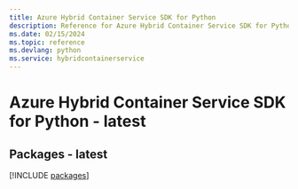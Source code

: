 ```yaml
---
title: Azure Hybrid Container Service SDK for Python
description: Reference for Azure Hybrid Container Service SDK for Python
ms.date: 02/15/2024
ms.topic: reference
ms.devlang: python
ms.service: hybridcontainerservice
---
```

# Azure Hybrid Container Service SDK for Python - latest
## Packages - latest
[!INCLUDE [packages](hybrid-container-service-index.md)]